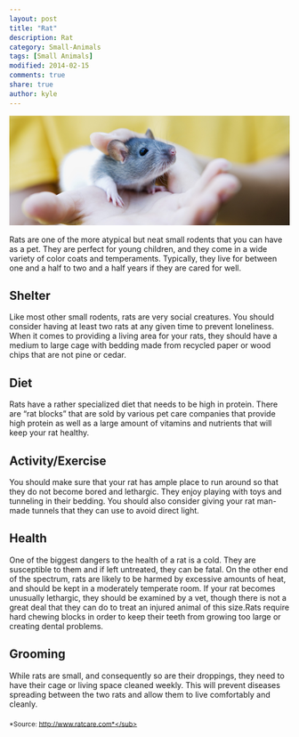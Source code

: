 ```yaml
---
layout: post
title: "Rat"
description: Rat
category: Small-Animals
tags: [Small Animals]
modified: 2014-02-15
comments: true
share: true
author: kyle
---
```


<img src="/images/rat-1.jpg" class="img-post">

Rats are one of the more atypical but neat small rodents that you can have as a pet. They are perfect for young children, and they come in a wide variety of color coats and temperaments. Typically, they live for between one and a half to two and a half years if they are cared for well.

## Shelter

Like most other small rodents, rats are very social creatures. You should consider having at least two rats at any given time to prevent loneliness. When it comes to providing a living area for your rats, they should have a medium to large cage with bedding made from recycled paper or wood 
chips that are not pine or cedar.

## Diet

Rats have a rather specialized diet that needs to be high in protein. There are “rat blocks” that are sold by various pet care companies that provide high protein as well as a large amount of vitamins and nutrients that will keep your rat healthy.

## Activity/Exercise

You should make sure that your rat has ample place to run around so that they do not become bored and lethargic. They enjoy playing with toys and 
tunneling in their bedding. You should also consider giving your rat man-made tunnels that they can use to avoid direct light.

## Health

One of the biggest dangers to the health of a rat is a cold. They are susceptible to them and if left untreated, they can be fatal. On the other end of the spectrum, rats are likely to be harmed by excessive amounts of heat, and should be kept in a moderately temperate room. If your rat becomes unusually lethargic, they should be examined by a vet, though there is not a great deal that they can do to treat an injured animal of this size.Rats require hard chewing blocks in order to keep their teeth from growing 
too large or creating dental problems.

## Grooming

While rats are small, and consequently so are their droppings, they need to have their cage or living space cleaned weekly. This will prevent diseases spreading between the two rats and allow them to live comfortably and cleanly.


<sub>*Source: http://www.ratcare.com*</sub>